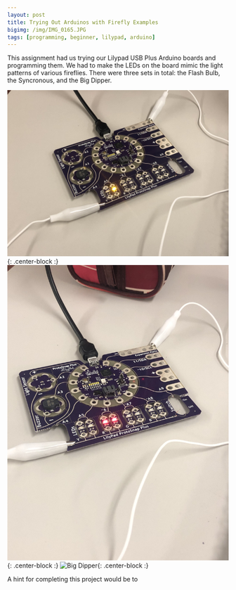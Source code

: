 ```yaml
---
layout: post
title: Trying Out Arduinos with Firefly Examples
bigimg: /img/IMG_0165.JPG
tags: [programming, beginner, lilypad, arduino]
---
```

This assignment had us trying our Lilypad USB Plus Arduino boards and programming them.
We had to make the LEDs on the board mimic the light patterns of various fireflies.
There were three sets in total: the Flash Bulb, the Syncronous, and the Big Dipper.

![Flash Bulb](/img/IMG_0165.JPG){: .center-block :}
![Synchronous](/img/IMG_0168.JPG){: .center-block :}
![Big Dipper](/img/){: .center-block :}

A hint for completing this project would be to 
